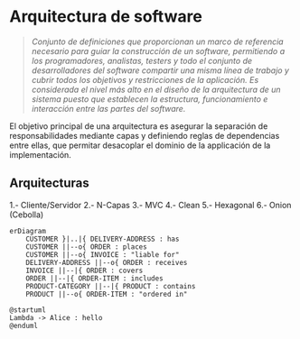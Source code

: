 # Arquitectura de software
>*Conjunto de definiciones que proporcionan un marco de referencia necesario para guiar la construcción de un software, permitiendo a los programadores, analistas, testers y todo el conjunto de desarrolladores del software compartir una misma línea de trabajo y cubrir todos los objetivos y restricciones de la aplicación. Es considerada el nivel más alto en el diseño de la arquitectura de un sistema puesto que establecen la estructura, funcionamiento e interacción entre las partes del software.*

El objetivo principal de una arquitectura es asegurar la separación de responsabilidades mediante capas y definiendo reglas de dependencias entre ellas, que permitar desacoplar el dominio de la applicación de la implementación.

## Arquitecturas
1.- Cliente/Servidor
2.- N-Capas 
3.- MVC
4.- Clean
5.- Hexagonal
6.- Onion (Cebolla)

```mermaid
erDiagram
    CUSTOMER }|..|{ DELIVERY-ADDRESS : has
    CUSTOMER ||--o{ ORDER : places
    CUSTOMER ||--o{ INVOICE : "liable for"
    DELIVERY-ADDRESS ||--o{ ORDER : receives
    INVOICE ||--|{ ORDER : covers
    ORDER ||--|{ ORDER-ITEM : includes
    PRODUCT-CATEGORY ||--|{ PRODUCT : contains
    PRODUCT ||--o{ ORDER-ITEM : "ordered in"  
```

```plantUML
@startuml
Lambda -> Alice : hello
@enduml
```

